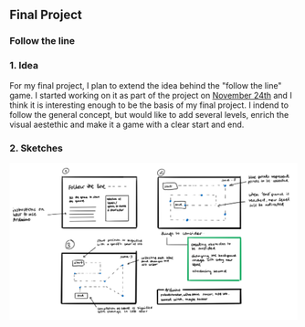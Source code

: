 ## Final Project
### Follow the line

### 1. Idea
For my final project, I plan to extend the idea behind the "follow the line" game. I started working on it as part of the project on [November 24th](https://drive.google.com/file/d/1NHkftkh1YBJvv7NzOJ9rMNpQoOk1TNax/view?usp=sharing) and I think it is interesting enough to be the basis of my final project. I indend to follow the general concept, but would like to add several levels, enrich the visual aestethic and make it a game with a clear start and end.

### 2. Sketches
<img src= "https://github.com/martapienkosz/interactivemedia/blob/master/Media/finalproject_sketch.png" width= "1100">
